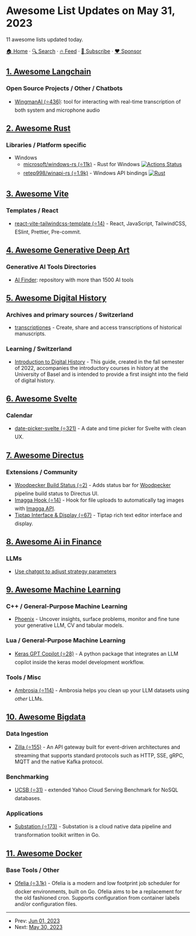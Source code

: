 # Awesome List Updates on May 31, 2023

11 awesome lists updated today.

[🏠 Home](/README.md) · [🔍 Search](https://www.trackawesomelist.com/search/) · [🔥 Feed](https://www.trackawesomelist.com/rss.xml) · [📮 Subscribe](https://trackawesomelist.us17.list-manage.com/subscribe?u=d2f0117aa829c83a63ec63c2f&id=36a103854c) · [❤️  Sponsor](https://github.com/sponsors/theowenyoung)



## [1. Awesome Langchain](/content/kyrolabs/awesome-langchain/README.md)

### Open Source Projects / Other / Chatbots

*   [WingmanAI (⭐436)](https://github.com/e-johnstonn/wingmanAI): tool for interacting with real-time transcription of both system and microphone audio

## [2. Awesome Rust](/content/rust-unofficial/awesome-rust/README.md)

### Libraries / Platform specific

*   Windows
    *   [microsoft/windows-rs (⭐11k)](https://github.com/microsoft/windows-rs) - Rust for Windows [![Actions Status](https://github.com/microsoft/windows-rs/workflows/CI/badge.svg)](https://github.com/microsoft/windows-rs/actions)
    *   [retep998/winapi-rs (⭐1.9k)](https://github.com/retep998/winapi-rs) - Windows API bindings [![Rust](https://github.com/retep998/winapi-rs/actions/workflows/rust.yml/badge.svg?branch=dev)](https://github.com/retep998/winapi-rs/actions/workflows/rust.yml)

## [3. Awesome Vite](/content/vitejs/awesome-vite/README.md)

### Templates / React

*   [react-vite-tailwindcss-template (⭐14)](https://github.com/quavedev/react-vite-tailwindcss-template) - React, JavaScript, TailwindCSS, ESlint, Prettier, Pre-commit.

## [4. Awesome Generative Deep Art](/content/filipecalegario/awesome-generative-deep-art/README.md)

### Generative AI Tools Directories

*   [AI Finder](https://ai-finder.net/): repository with more than 1500 AI tools

## [5. Awesome Digital History](/content/maehr/awesome-digital-history/README.md)

### Archives and primary sources / Switzerland

*   [transcriptiones](http://transcriptiones.ch) - Create, share and access transcriptions of historical manuscripts.

### Learning / Switzerland

*   [Introduction to Digital History](https://wissen-ist-acht.github.io/digitalhistory.intro/) - This guide, created in the fall semester of 2022, accompanies the introductory courses in history at the University of Basel and is intended to provide a first insight into the field of digital history.

## [6. Awesome Svelte](/content/TheComputerM/awesome-svelte/README.md)

### Calendar

*   [date-picker-svelte (⭐321)](https://github.com/probablykasper/date-picker-svelte) - A date and time picker for Svelte with clean UX.

## [7. Awesome Directus](/content/directus-community/awesome-directus/README.md)

### Extensions / Community

*   [Woodpecker Build Status (⭐2)](https://github.com/sguter90/directus-extension-woodpecker-build-status) - Adds status bar for [Woodpecker](https://woodpecker-ci.org/) pipeline build status to Directus UI.
*   [Imagga Hook (⭐14)](https://github.com/gbicou/directus-extension-imagga) - Hook for file uploads to automatically tag images with [Imagga API](https://imagga.com/).
*   [Tiptap Interface & Display (⭐67)](https://github.com/gbicou/directus-extension-tiptap) - Tiptap rich text editor interface and display.

## [8. Awesome Ai in Finance](/content/georgezouq/awesome-ai-in-finance/README.md)

### LLMs

*   [Use chatgpt to adjust strategy parameters](https://twitter.com/0xUnicorn/status/1663413848593031170)

## [9. Awesome Machine Learning](/content/josephmisiti/awesome-machine-learning/README.md)

### C++ / General-Purpose Machine Learning

*   [Phoenix](https://phoenix.arize.com) - Uncover insights, surface problems, monitor and fine tune your generative LLM, CV and tabular models.

### Lua / General-Purpose Machine Learning

*   [Keras GPT Copilot (⭐28)](https://github.com/fabprezja/keras-gpt-copilot) - A python package that integrates an LLM copilot inside the keras model development workflow.

### Tools / Misc

*   [Ambrosia (⭐114)](https://github.com/reactorsh/ambrosia) - Ambrosia helps you clean up your LLM datasets using *other* LLMs.

## [10. Awesome Bigdata](/content/newTendermint/awesome-bigdata/README.md)

### Data Ingestion

*   [Zilla (⭐155)](https://github.com/aklivity/zilla) - An API gateway built for event-driven architectures and streaming that supports standard protocols such as HTTP, SSE, gRPC, MQTT and the native Kafka protocol.

### Benchmarking

*   [UCSB (⭐31)](https://github.com/unum-cloud/ucsb) - extended Yahoo Cloud Serving Benchmark for NoSQL databases.

### Applications

*   [Substation (⭐173)](https://github.com/brexhq/substation) - Substation is a cloud native data pipeline and transformation toolkit written in Go.

## [11. Awesome Docker](/content/veggiemonk/awesome-docker/README.md)

### Base Tools / Other

*   [Ofelia (⭐3.1k)](https://github.com/mcuadros/ofelia/) - Ofelia is a modern and low footprint job scheduler for docker environments, built on Go. Ofelia aims to be a replacement for the old fashioned cron. Supports configuration from container labels and/or configuration files.

---

- Prev: [Jun 01, 2023](/content/2023/06/01/README.md)
- Next: [May 30, 2023](/content/2023/05/30/README.md)